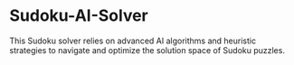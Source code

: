 # Sudoku-AI-Solver
This Sudoku solver relies on advanced AI algorithms and heuristic strategies to navigate and optimize the solution space of Sudoku puzzles.
